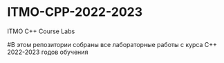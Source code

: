 # ITMO-CPP-2022-2023
ITMO C++ Course Labs 

#В этом репозитории собраны все лабораторные работы с курса С++ 2022-2023 годов обучения
